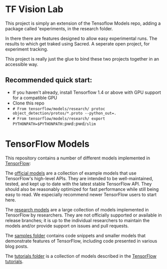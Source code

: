 # TF Vision Lab

This project is simply an extension of the Tensoflow Models repo, adding a package called 'experiments, in the research folder.

In there there are features designed to allow easy experimental runs. The results to which get traked using Sacred. A seperate open project, for experiment tracking.

This project is really just the glue to bind these two projects together in an accessible way. 

## Recommended quick start:

* If you haven't already, install Tensorflow 1.4 or above with GPU support for a compatible GPU
* Clone this repo
* `# From tensorflow/models/research/
protoc object_detection/protos/*.proto --python_out=.`
* `# From tensorflow/models/research/
export PYTHONPATH=$PYTHONPATH:`pwd`:`pwd`/slim`


# TensorFlow Models

This repository contains a number of different models implemented in [TensorFlow](https://www.tensorflow.org):

The [official models](official) are a collection of example models that use TensorFlow's high-level APIs. They are intended to be well-maintained, tested, and kept up to date with the latest stable TensorFlow API. They should also be reasonably optimized for fast performance while still being easy to read. We especially recommend newer TensorFlow users to start here.

The [research models](https://github.com/tensorflow/models/tree/master/research) are a large collection of models implemented in TensorFlow by researchers. They are not officially supported or available in release branches; it is up to the individual researchers to maintain the models and/or provide support on issues and pull requests.

The [samples folder](samples) contains code snippets and smaller models that demonstrate features of TensorFlow, including code presented in various blog posts.

The [tutorials folder](tutorials) is a collection of models described in the [TensorFlow tutorials](https://www.tensorflow.org/tutorials/).
